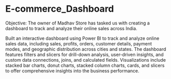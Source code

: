 # E-commerce_Dashboard
Objective: The owner of Madhav Store has tasked us with creating a dashboard to track and analyze their online sales across India.

Built an interactive dashboard using Power BI to track and analyze online sales data, including sales, profits, orders, customer details, payment modes, and geographic distribution across cities and states. The dashboard features filters and slicers for drill-down analysis, user-driven insights, and custom data connections, joins, and calculated fields. Visualizations include stacked bar charts, donut charts, stacked column charts, cards, and slicers to offer comprehensive insights into the business performance.
